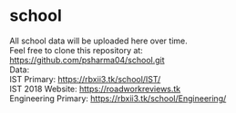 # school  
All school data will be uploaded here over time.  
Feel free to clone this repository at: <https://github.com/psharma04/school.git>  
Data:  
IST Primary: https://rbxii3.tk/school/IST/  
IST 2018 Website: https://roadworkreviews.tk  
Engineering Primary: https://rbxii3.tk/school/Engineering/  
